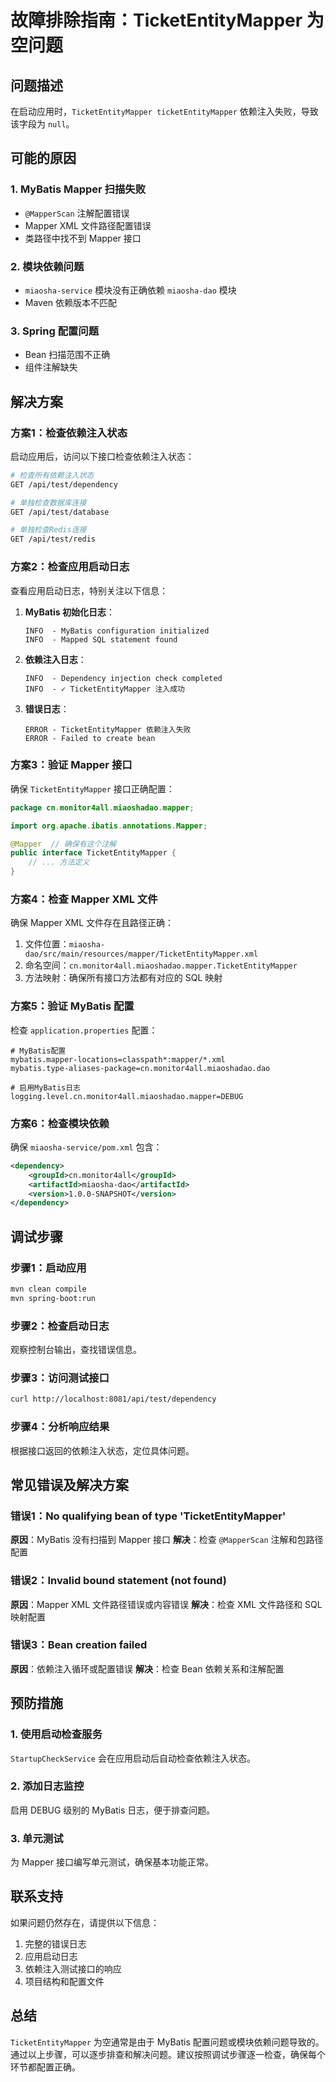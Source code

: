 # 故障排除指南：TicketEntityMapper 为空问题

## 问题描述

在启动应用时，`TicketEntityMapper ticketEntityMapper` 依赖注入失败，导致该字段为 `null`。

## 可能的原因

### 1. MyBatis Mapper 扫描失败
- `@MapperScan` 注解配置错误
- Mapper XML 文件路径配置错误
- 类路径中找不到 Mapper 接口

### 2. 模块依赖问题
- `miaosha-service` 模块没有正确依赖 `miaosha-dao` 模块
- Maven 依赖版本不匹配

### 3. Spring 配置问题
- Bean 扫描范围不正确
- 组件注解缺失

## 解决方案

### 方案1：检查依赖注入状态

启动应用后，访问以下接口检查依赖注入状态：

```bash
# 检查所有依赖注入状态
GET /api/test/dependency

# 单独检查数据库连接
GET /api/test/database

# 单独检查Redis连接
GET /api/test/redis
```

### 方案2：检查应用启动日志

查看应用启动日志，特别关注以下信息：

1. **MyBatis 初始化日志**：
   ```
   INFO  - MyBatis configuration initialized
   INFO  - Mapped SQL statement found
   ```

2. **依赖注入日志**：
   ```
   INFO  - Dependency injection check completed
   INFO  - ✓ TicketEntityMapper 注入成功
   ```

3. **错误日志**：
   ```
   ERROR - TicketEntityMapper 依赖注入失败
   ERROR - Failed to create bean
   ```

### 方案3：验证 Mapper 接口

确保 `TicketEntityMapper` 接口正确配置：

```java
package cn.monitor4all.miaoshadao.mapper;

import org.apache.ibatis.annotations.Mapper;

@Mapper  // 确保有这个注解
public interface TicketEntityMapper {
    // ... 方法定义
}
```

### 方案4：检查 Mapper XML 文件

确保 Mapper XML 文件存在且路径正确：

1. 文件位置：`miaosha-dao/src/main/resources/mapper/TicketEntityMapper.xml`
2. 命名空间：`cn.monitor4all.miaoshadao.mapper.TicketEntityMapper`
3. 方法映射：确保所有接口方法都有对应的 SQL 映射

### 方案5：验证 MyBatis 配置

检查 `application.properties` 配置：

```properties
# MyBatis配置
mybatis.mapper-locations=classpath*:mapper/*.xml
mybatis.type-aliases-package=cn.monitor4all.miaoshadao.dao

# 启用MyBatis日志
logging.level.cn.monitor4all.miaoshadao.mapper=DEBUG
```

### 方案6：检查模块依赖

确保 `miaosha-service/pom.xml` 包含：

```xml
<dependency>
    <groupId>cn.monitor4all</groupId>
    <artifactId>miaosha-dao</artifactId>
    <version>1.0.0-SNAPSHOT</version>
</dependency>
```

## 调试步骤

### 步骤1：启动应用
```bash
mvn clean compile
mvn spring-boot:run
```

### 步骤2：检查启动日志
观察控制台输出，查找错误信息。

### 步骤3：访问测试接口
```bash
curl http://localhost:8081/api/test/dependency
```

### 步骤4：分析响应结果
根据接口返回的依赖注入状态，定位具体问题。

## 常见错误及解决方案

### 错误1：No qualifying bean of type 'TicketEntityMapper'
**原因**：MyBatis 没有扫描到 Mapper 接口
**解决**：检查 `@MapperScan` 注解和包路径配置

### 错误2：Invalid bound statement (not found)
**原因**：Mapper XML 文件路径错误或内容错误
**解决**：检查 XML 文件路径和 SQL 映射配置

### 错误3：Bean creation failed
**原因**：依赖注入循环或配置错误
**解决**：检查 Bean 依赖关系和注解配置

## 预防措施

### 1. 使用启动检查服务
`StartupCheckService` 会在应用启动后自动检查依赖注入状态。

### 2. 添加日志监控
启用 DEBUG 级别的 MyBatis 日志，便于排查问题。

### 3. 单元测试
为 Mapper 接口编写单元测试，确保基本功能正常。

## 联系支持

如果问题仍然存在，请提供以下信息：

1. 完整的错误日志
2. 应用启动日志
3. 依赖注入测试接口的响应
4. 项目结构和配置文件

## 总结

`TicketEntityMapper` 为空通常是由于 MyBatis 配置问题或模块依赖问题导致的。通过以上步骤，可以逐步排查和解决问题。建议按照调试步骤逐一检查，确保每个环节都配置正确。
